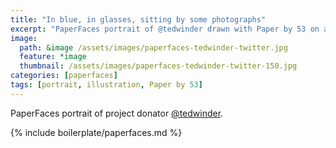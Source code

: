 ```yaml
---
title: "In blue, in glasses, sitting by some photographs"
excerpt: "PaperFaces portrait of @tedwinder drawn with Paper by 53 on an iPad."
image: 
  path: &image /assets/images/paperfaces-tedwinder-twitter.jpg 
  feature: *image
  thumbnail: /assets/images/paperfaces-tedwinder-twitter-150.jpg
categories: [paperfaces]
tags: [portrait, illustration, Paper by 53]
---
```


PaperFaces portrait of project donator [@tedwinder](https://twitter.com/tedwinder).

{% include boilerplate/paperfaces.md %}
